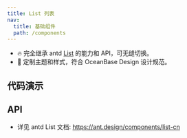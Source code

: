 ```yaml
---
title: List 列表
nav:
  title: 基础组件
  path: /components
---
```


- 🔥 完全继承 antd [List](https://ant.design/components/list-cn) 的能力和 API，可无缝切换。
- 💄 定制主题和样式，符合 OceanBase Design 设计规范。

## 代码演示

<!-- prettier-ignore -->
<code src="./demo/simple.tsx" title="简单列表"></code>
<code src="./demo/basic.tsx" title="基础列表"></code>

## API

- 详见 antd List 文档: https://ant.design/components/list-cn
